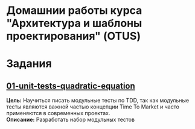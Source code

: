 # Домашнии работы курса "Архитектура и шаблоны проектирования" (OTUS)

# Задания

## [01-unit-tests-quadratic-equation](./01-unit-tests-quadratic-equation)
**Цель:** Научиться писать модульные тесты по TDD, так как модульные тесты являются важной частью концепции Time To Market и часто применяются в современных проектах.<br />**Описание:** Разработать набор модульных тестов
